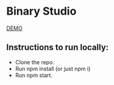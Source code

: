 # Binary Studio
 [DEMO](https://anastasiiakonovalenko.github.io/Binary_Studio_JS_cookBook)

## Instructions to run locally:
- Clone the repo.
- Run npm install (or just npm i)
- Run npm start.
